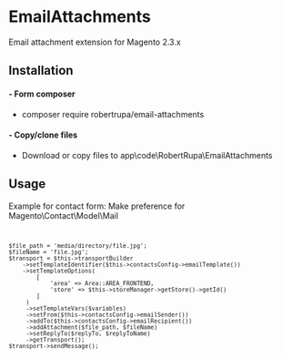 # EmailAttachments
Email attachment extension for Magento 2.3.x

## Installation
#### - Form composer
* composer require robertrupa/email-attachments
#### - Copy/clone files
 * Download or copy files to app\code\RobertRupa\EmailAttachments
 
 
## Usage
Example for contact form:
Make preference for Magento\Contact\Model\Mail
<code>

    $file_path = 'media/directory/file.jpg'; 
    $fileName = 'file.jpg';
    $transport = $this->transportBuilder
        ->setTemplateIdentifier($this->contactsConfig->emailTemplate())
        ->setTemplateOptions(
            [
                'area' => Area::AREA_FRONTEND,
                'store' => $this->storeManager->getStore()->getId()
            ]
         )
         ->setTemplateVars($variables)
         ->setFrom($this->contactsConfig->emailSender())
         ->addTo($this->contactsConfig->emailRecipient())
         ->addAttachment($file_path, $fileName)
         ->setReplyTo($replyTo, $replyToName)
         ->getTransport();
    $transport->sendMessage();
</code>
